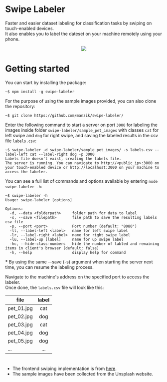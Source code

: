 # Swipe Labeler
Faster and easier dataset labeling for classification tasks by swiping on touch-enabled devices.  
It also enables you to label the dateset on your machine remotely using your phone.

<p align="center"><img align="center" src="demo/demo.gif"/></p>  

# Getting started
You can start by installing the package:
```command
~$ npm install -g swipe-labeler
```
For the purpose of using the sample images provided, you can also clone the repository:
```command
~$ git clone https://github.com/manzik/swipe-labeler/
```
Enter the following command to start a server on port `3000` for labeling the images inside folder `swipe-labeler/sample_pet_images` with classes `cat` for left swipe and `dog` for right swipe, and saving the labeled results in the csv file `labels.csv`:
```command
~$ swipe-labeler -d swipe-labeler/sample_pet_images/ -s labels.csv --label-left cat --label-right dog -p 3000
Labels file doesn't exist, creating the labels file.
The server is running. You can navigate to http://<public_ip>:3000 on your touch-enabled device or http://localhost:3000 on your machine to access the labeler.
```

You can see a full list of commands and options available by entering `node swipe-labeler -h`:
```command
~$ swipe-labeler -h
Usage: swipe-labeler [options]

Options:
  -d, --data <folderpath>     folder path for data to label
  -s, --save <filepath>       file path to save the resulting labels csv file
  -p, --port <port>           Port number (default: "8080")
  -ll, --label-left <label>   name for left swipe label
  -lr, --label-right <label>  name for right swipe label
  -lu, --label-up [label]     name for up swipe label
  -hc, --hide-class-numbers   hide the number of labled and remaining items in client's browser (default: false)
  -h, --help                  display help for command
```
**\*** By using the same --save (-s) argument when starting the server next time, you can resume the labeling process.  

Navigate to the machine's address on the specified port to access the labeler.  
Once done, the `labels.csv` file will look like this:

| file          | label         |
| --------------|:-------------:|
| pet_01.jpg    | cat           |
| pet_02.jpg    | dog           |
| pet_03.jpg    | cat           |
| pet_04.jpg    | dog           |
| pet_05.jpg    | dog           |
| ...           | ...           |


#   
- The frontend swiping implementation is from [here](https://www.outsystems.com/blog/posts/gestures_glamour_swipeable_stacked_cards/).
- The sample images have been collected from the Unsplash website.
